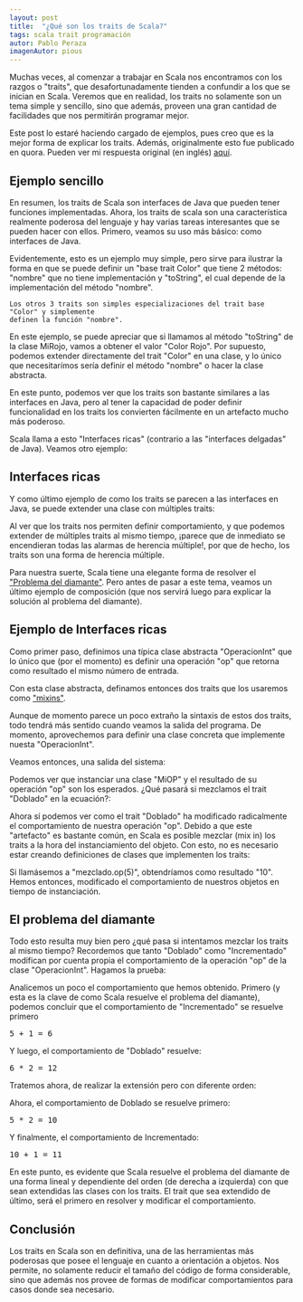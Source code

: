 ```yaml
---
layout: post
title:  "¿Qué son los traits de Scala?"
tags: scala trait programación
autor: Pablo Peraza
imagenAutor: pious
---
```


<div class="justificado">
  <p>
    Muchas veces, al comenzar a trabajar en Scala nos encontramos con los razgos o "traits",
    que desafortunadamente tienden a confundir a los que se inician en Scala. Veremos que
    en realidad, los traits no solamente son un tema simple y sencillo, sino que además,
    proveen una gran cantidad de facilidades que nos permitirán programar mejor.
  </p>
  <p>
    Este post lo estaré haciendo cargado de ejemplos, pues creo que es la mejor forma
    de explicar los traits. Además, originalmente esto fue publicado en quora. Pueden 
    ver mi respuesta original (en inglés) <a href="http://www.quora.com/Scala/What-are-mixins-and-traits-in-Scala">aquí</a>.
  </p>
  <h2>Ejemplo sencillo</h2>
  <p>
    En resumen, los traits de Scala son interfaces de Java que pueden tener funciones 
    implementadas.
    Ahora, los traits de scala son una característica realmente poderosa del lenguaje y 
    hay varias tareas interesantes que se pueden hacer con ellos. Primero, veamos
    su uso más básico: como interfaces de Java.    
  </p>

  <code data-gist-id="7605595" 
    data-gist-file="Colors.scala"    
    data-gist-hide-footer="true"></code>
  <p>
    Evidentemente, esto es un ejemplo muy simple, pero sirve para ilustrar la forma en que 
    se puede definir un "base trait Color"  que tiene 2 métodos: "nombre" que no tiene 
    implementación y "toString", el cual depende de la implementación del método "nombre".
    
    Los otros 3 traits son simples especializaciones del trait base "Color" y simplemente 
    definen la función "nombre".
  </p>
  <p>
    En este ejemplo, se puede apreciar que si llamamos al método "toString" de la clase 
    MiRojo, vamos a obtener el valor "Color Rojo".
    Por supuesto, podemos extender directamente del trait "Color" en una clase, y lo único 
    que necesitarímos sería definir el método "nombre" o hacer la clase abstracta.
  </p>
  <p>
    En este punto, podemos ver que los traits son bastante similares a las interfaces en 
    Java, pero al tener la capacidad de poder definir funcionalidad en los traits
    los convierten fácilmente en un artefacto mucho más poderoso.
  </p>
  <p>
    Scala llama a esto "Interfaces ricas" (contrario a las "interfaces delgadas" de Java).
    Veamos otro ejemplo:    
  </p>
  <h2>Interfaces ricas</h2>
  <code data-gist-id="7605595" 
    data-gist-file="Point.scala"    
    data-gist-hide-footer="true"></code>
  <p>
    Y como último ejemplo de como los traits se parecen a las interfaces en Java, se puede
    extender una clase con múltiples traits:
  </p>
  <code data-gist-id="7605595" 
    data-gist-file="MyClass.scala"    
    data-gist-hide-footer="true"></code>

  </p>
  <p>
    Al ver que los traits nos permiten definir comportamiento, y que podemos extender de 
    múltiples traits al mismo tiempo, ¡parece que de inmediato se encendieran todas las 
    alarmas de herencia múltiple!, por que de hecho, los traits son una forma de herencia
    múltiple.     
  </p>  
  <p>
    Para nuestra suerte, Scala tiene una elegante forma de resolver el 
    <a href="http://es.wikipedia.org/wiki/Problema_del_diamante">"Problema del diamante"</a>.
    Pero antes de pasar a este tema, veamos un último ejemplo de composición (que nos 
    servirá luego para explicar la solución al problema del diamante).    
  </p>
  <h2>Ejemplo de Interfaces ricas</h2>
  <p>
    Como primer paso, definimos una típica clase abstracta "OperacionInt" que lo único que 
    (por el momento) es definir una operación "op" que retorna como resultado el mismo número
    de entrada.
  </p>
  <code data-gist-id="7605595" 
    data-gist-file="Operations.scala"
    data-gist-line="1-3"
    data-gist-hide-footer="true"></code>
  <p>
    Con esta clase abstracta, definamos entonces dos traits que los usaremos como <a href="http://es.wikipedia.org/wiki/Mixin">"mixins"</a>.
  </p>
  <code data-gist-id="7605595" 
    data-gist-file="Operations.scala"
    data-gist-line="5-11"
    data-gist-hide-footer="true"></code>
  <p>
    Aunque de momento parece un poco extraño la sintaxis de estos dos traits, todo tendrá 
    más sentido cuando veamos la salida del programa. De momento, aprovechemos para
    definir una clase concreta que implemente nuesta "OperacionInt".
  </p>
  <code data-gist-id="7605595" 
    data-gist-file="Operations.scala"
    data-gist-line="13"
    data-gist-hide-footer="true"></code>
  <p>
    Veamos entonces, una salida del sistema:
  </p>
  <code data-gist-id="7605595" 
    data-gist-file="Output.scala"
    data-gist-line="1-5"
    data-gist-hide-footer="true"></code>
  <p>
    Podemos ver que instanciar una clase "MiOP" y el resultado de su operación "op" son
    los esperados. ¿Qué pasará si mezclamos el trait "Doblado" en la ecuación?:
  </p>
  <code data-gist-id="7605595" 
    data-gist-file="Output.scala"
    data-gist-line="8-14"
    data-gist-hide-footer="true"></code>
    <p>
      Ahora sí podemos ver como el trait "Doblado" ha modificado radicalmente el 
      comportamiento de nuestra operación "op". Debido a que este "artefacto" es bastante
      común, en Scala es posible mezclar (mix in) los traits a la hora del instanciamiento 
      del objeto. Con esto, no es necesario estar creando definiciones de clases que 
      implementen los traits:
    </p>
    <code data-gist-id="7605595" 
    data-gist-file="Output.scala"
    data-gist-line="17-18"
    data-gist-hide-footer="true"></code>
  <p>
    Si llamásemos a "mezclado.op(5)", obtendríamos como resultado "10". Hemos entonces,
    modificado el comportamiento de nuestros objetos en tiempo de instanciación.    
  </p>  
  <h2>El problema del diamante</h2>
  <p>
    Todo esto resulta muy bien pero ¿qué pasa si intentamos mezclar los traits al mismo 
    tiempo? Recordemos que tanto "Doblado" como "Incrementado" modifican por cuenta propia
    el comportamiento de la operación "op" de la clase "OperacionInt". Hagamos la prueba:
  </p>
  <code data-gist-id="7605595" 
    data-gist-file="Output.scala"
    data-gist-line="21-25"
    data-gist-hide-footer="true"></code>
  <p>
    Analicemos un poco el comportamiento que hemos obtenido. Primero (y esta es la clave
    de como Scala resuelve el problema del diamante), podemos concluir que el comportamiento
    de "Incrementado" se resuelve primero
    <pre>5 + 1 = 6</pre>
    Y luego, el comportamiento de "Doblado" resuelve:
    <pre>6 * 2 = 12</pre>
  </p>
  <p>
    Tratemos ahora, de realizar la extensión pero con diferente orden:
  </p>
  <code data-gist-id="7605595" 
    data-gist-file="Output.scala"
    data-gist-line="28-33"
    data-gist-hide-footer="true"></code>
  <p>
      Ahora, el comportamiento de Doblado se resuelve primero:
      <pre>5 * 2 = 10</pre>
      Y finalmente, el comportamiento de Incrementado:
      <pre>10 + 1 = 11</pre>
  </p>
  <p>
    En este punto, es evidente que Scala resuelve el problema del diamante de una forma
    lineal y dependiente del orden (de derecha a izquierda) con que sean extendidas las
     clases con los traits. El trait que sea extendido de último, será el primero en 
     resolver y modificar el comportamiento.
  </p>
  <h2>Conclusión</h2>
  <p>
    Los traits en Scala son en definitiva, una de las herramientas más poderosas que posee
    el lenguaje en cuanto a orientación a objetos. Nos permite, no solamente reducir el
    tamaño del código de forma considerable, sino que además nos provee de formas
    de modificar comportamientos para casos donde sea necesario.
  </p>  
</div>
